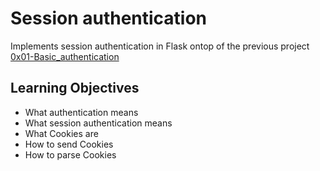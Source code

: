 # Session authentication

Implements session authentication in Flask ontop of the previous project [0x01-Basic_authentication](../0x01-Basic_authentication/)

## Learning Objectives

* What authentication means
* What session authentication means
* What Cookies are
* How to send Cookies
* How to parse Cookies
